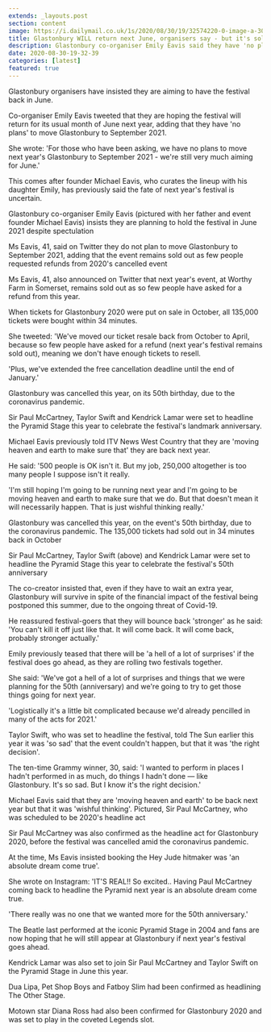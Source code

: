 ```yaml
---
extends: _layouts.post
section: content
image: https://i.dailymail.co.uk/1s/2020/08/30/19/32574220-0-image-a-30_1598812621009.jpg 
title: Glastonbury WILL return next June, organisers say - but it's sold out as few buyers asked for refund 
description: Glastonbury co-organiser Emily Eavis said they have 'no plans' to move the event from June to September 2021. Founder  Michael Eavis previously said the 2021 event was 'wishful thinking'. 
date: 2020-08-30-19-32-39 
categories: [latest] 
featured: true 
--- 
```

Glastonbury organisers have insisted they are aiming to have the festival back in June.

Co-organiser Emily Eavis tweeted that they are hoping the festival will return for its usual month of June next year, adding that they have 'no plans' to move Glastonbury to September 2021.

She wrote: 'For those who have been asking, we have no plans to move next year's Glastonbury to September 2021 - we're still very much aiming for June.' 

This comes after founder Michael Eavis, who curates the lineup with his daughter Emily, has previously said the fate of next year's festival is uncertain. 

Glastonbury co-organiser Emily Eavis (pictured with her father and event founder Michael Eavis) insists they are planning to hold the festival in June 2021 despite spectulation

Ms Eavis, 41, said on Twitter they do not plan to move Glastonbury to September 2021, adding that the event remains sold out as few people requested refunds from 2020's cancelled event

Ms Eavis, 41, also announced on Twitter that next year's event, at Worthy Farm in Somerset, remains sold out as so few people have asked for a refund from this year. 

When tickets for Glastonbury 2020 were put on sale in October, all 135,000 tickets were bought within 34 minutes. 

She tweeted: 'We've moved our ticket resale back from October to April, because so few people have asked for a refund (next year's festival remains sold out), meaning we don't have enough tickets to resell.

'Plus, we've extended the free cancellation deadline until the end of January.'

Glastonbury was cancelled this year, on its 50th birthday, due to the coronavirus pandemic. 

Sir Paul McCartney, Taylor Swift and Kendrick Lamar were set to headline the Pyramid Stage this year to celebrate the festival's landmark anniversary.

Michael Eavis previously told ITV News West Country that they are 'moving heaven and earth to make sure that' they are back next year.

He said: '500 people is OK isn't it. But my job, 250,000 altogether is too many people I suppose isn't it really. 

'I'm still hoping I'm going to be running next year and I'm going to be moving heaven and earth to make sure that we do. But that doesn't mean it will necessarily happen. That is just wishful thinking really.'

Glastonbury was cancelled this year, on the event's 50th birthday, due to the coronavirus pandemic. The 135,000 tickets had sold out in 34 minutes back in October

Sir Paul McCartney, Taylor Swift (above) and Kendrick Lamar were set to headline the Pyramid Stage this year to celebrate the festival's 50th anniversary 

The co-creator insisted that, even if they have to wait an extra year, Glastonbury will survive in spite of the financial impact of the festival being postponed this summer, due to the ongoing threat of Covid-19. 

He reassured festival-goers that they will bounce back 'stronger' as he said: 'You can't kill it off just like that. It will come back. It will come back, probably stronger actually.' 

Emily previously teased that there will be 'a hell of a lot of surprises' if the festival does go ahead, as they are rolling two festivals together. 

She said: 'We've got a hell of a lot of surprises and things that we were planning for the 50th (anniversary) and we're going to try to get those things going for next year.

'Logistically it's a little bit complicated because we'd already pencilled in many of the acts for 2021.' 

 Taylor Swift, who was set to headline the festival, told The Sun earlier this year it was 'so sad' that the event couldn't happen, but that it was 'the right decision'.

The ten-time Grammy winner, 30, said: 'I wanted to perform in places I hadn't performed in as much, do things I hadn't done — like Glastonbury. It's so sad. But I know it's the right decision.' 

Michael Eavis said that they are 'moving heaven and earth' to be back next year but that it was 'wishful thinking'. Pictured, Sir Paul McCartney, who was scheduled to be 2020's headline act

Sir Paul McCartney was also confirmed as the headline act for Glastonbury 2020, before the festival was cancelled amid the coronavirus pandemic.   

At the time, Ms Eavis insisted booking the Hey Jude hitmaker was 'an absolute dream come true'.

She wrote on Instagram: 'IT'S REAL!! So excited.. Having Paul McCartney coming back to headline the Pyramid next year is an absolute dream come true.

'There really was no one that we wanted more for the 50th anniversary.'

The Beatle last performed at the iconic Pyramid Stage in 2004 and fans are now hoping that he will still appear at Glastonbury if next year's festival goes ahead.  

Kendrick Lamar was also set to join Sir Paul McCartney and Taylor Swift on the Pyramid Stage in June this year.

Dua Lipa, Pet Shop Boys and Fatboy Slim had been confirmed as headlining The Other Stage.

Motown star Diana Ross had also been confirmed for Glastonbury 2020 and was set to play in the coveted Legends slot. 

